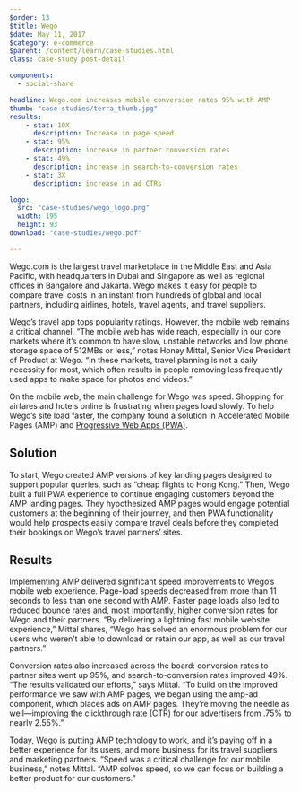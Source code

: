 ```yaml
---
$order: 13
$title: Wego
$date: May 11, 2017
$category: e-commerce
$parent: /content/learn/case-studies.html
class: case-study post-detail

components:
  - social-share

headline: Wego.com increases mobile conversion rates 95% with AMP
thumb: "case-studies/terra_thumb.jpg"
results:
    - stat: 10X
      description: Increase in page speed
    - stat: 95%
      description: increase in partner conversion rates
    - stat: 49%
      description: increase in search-to-conversion rates 
    - stat: 3X
      description: increase in ad CTRs

logo:
  src: "case-studies/wego_logo.png"
  width: 195
  height: 93
download: "case-studies/wego.pdf"

---
```


<div class="img-right">
    <amp-img width="400" height="716" layout="responsive" src="/static/img/case-studies/wego_frame1.png"></amp-img>
</div>

Wego.com is the largest travel marketplace in the Middle East and Asia Pacific, with headquarters in Dubai and Singapore as well as regional offices in Bangalore and Jakarta. Wego makes it easy for people to compare travel costs in an instant from hundreds of global and local partners, including airlines, hotels, travel agents, and travel suppliers. 


Wego’s travel app tops popularity ratings. However, the mobile web remains a critical channel. “The mobile web has wide reach, especially in our core markets where it’s common to have slow, unstable networks and low phone storage space of 512MBs or less,” notes Honey Mittal, Senior Vice President of Product at Wego. “In these markets, travel planning is not a daily necessity for most, which often results in people removing less frequently used apps to make space for photos and videos.”


On the mobile web, the main challenge for Wego was speed. Shopping for airfares and hotels online is frustrating when pages load slowly. To help Wego’s site load faster, the company found a solution in Accelerated Mobile Pages (AMP) and [Progressive Web Apps (PWA)](https://developers.google.com/web/progressive-web-apps).



## Solution

To start, Wego created AMP versions of key landing pages designed to support popular queries, such as “cheap flights to Hong Kong.” Then, Wego built a full PWA experience to continue engaging customers beyond the AMP landing pages. They hypothesized AMP pages would engage potential customers at the beginning of their journey, and then PWA functionality would help prospects easily compare travel deals before they completed their bookings on Wego’s travel partners’ sites.
<br>
<div class="img-left">
    <amp-img width="400" height="768" layout="responsive" src="/static/img/case-studies/wego_frame2.png"></amp-img>
</div>

## Results

Implementing AMP delivered significant speed improvements to Wego’s mobile web experience. Page-load speeds decreased from more than 11 seconds to less than one second with AMP. Faster page loads also led to reduced bounce rates and, most importantly, higher conversion rates for Wego and their partners. “By delivering a lightning fast mobile website experience,” Mittal shares, “Wego has solved an enormous problem for our users who weren’t able to download or retain our app, as well as our travel partners.”


Conversion rates also increased across the board: conversion rates to partner sites went up 95%, and search-to-conversion rates improved 49%. “The results validated our efforts,” says Mittal. “To build on the improved performance we saw with AMP pages, we began using the amp-ad component, which places ads on AMP pages. They’re moving the needle as well—improving the clickthrough rate (CTR) for our advertisers from .75% to nearly 2.55%.”

Today, Wego is putting AMP technology to work, and it’s paying off in a better experience for its users, and more business for its travel suppliers and marketing partners. “Speed was a critical challenge for our mobile business,” notes Mittal. “AMP solves speed, so we can focus on building a better product for our customers.”

